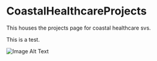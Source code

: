 # CoastalHealthcareProjects

This houses the projects page for coastal healthcare svs.

This is a test.

![Image Alt Text](https://i.imgur.com/235EV9Om.jpg)


